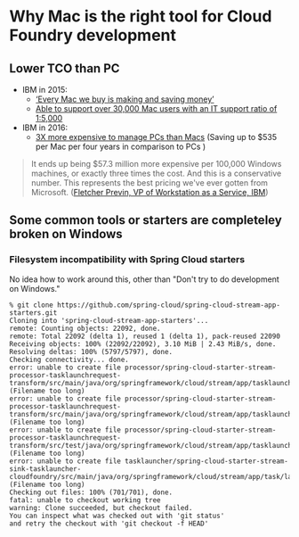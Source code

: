# Why Mac is the right tool for Cloud Foundry development

## Lower TCO than PC

- IBM in 2015: 
  - [‘Every Mac we buy is making and saving money’][1]
  - [Able to support over 30,000 Mac users with an IT support ratio of 1:5,000][2]
- IBM in 2016: 
  - [3X more expensive to manage PCs than Macs][3] (Saving up to $535 per Mac per four years in comparison to PCs
)

> It ends up being $57.3 million more expensive per 100,000 Windows machines, or exactly three times the cost. And this is a conservative number. This represents the best pricing we've ever gotten from Microsoft. ([Fletcher Previn, VP of Workstation as a Service, IBM][4])

[1]: http://www.computerworld.com/article/2998315/apple-mac/every-mac-we-buy-is-making-and-saving-ibm-money-ibm.html
[2]: https://www.jamf.com/resources/mac-ibm-zero-to-30000-in-6-months-highlights/
[3]: http://www.computerworld.com/article/3131906/apple-mac/ibm-says-macs-are-even-cheaper-to-run-than-it-thought.html
[4]: http://www.businessinsider.com/an-ibm-it-guy-macs-are-300-cheaper-to-own-than-windows-2016-10

## Some common tools or starters are completeley broken on Windows

### Filesystem incompatibility with Spring Cloud starters

No idea how to work around this, other than "Don't try to do development on Windows." 

```shell-session
% git clone https://github.com/spring-cloud/spring-cloud-stream-app-starters.git
Cloning into 'spring-cloud-stream-app-starters'...
remote: Counting objects: 22092, done.
remote: Total 22092 (delta 1), reused 1 (delta 1), pack-reused 22090
Receiving objects: 100% (22092/22092), 3.10 MiB | 2.43 MiB/s, done.
Resolving deltas: 100% (5797/5797), done.
Checking connectivity... done.
error: unable to create file processor/spring-cloud-starter-stream-processor-tasklaunchrequest-transform/src/main/java/org/springframework/cloud/stream/app/tasklaunchrequest/transform/processor/TasklaunchrequestTransformProcessorConfiguration.java (Filename too long)
error: unable to create file processor/spring-cloud-starter-stream-processor-tasklaunchrequest-transform/src/main/java/org/springframework/cloud/stream/app/tasklaunchrequest/transform/processor/TasklaunchrequestTransformProcessorProperties.java (Filename too long)
error: unable to create file processor/spring-cloud-starter-stream-processor-tasklaunchrequest-transform/src/test/java/org/springframework/cloud/stream/app/tasklaunchrequest/transform/processor/TasklaunchrequestTransformProcessorIntegrationTests.java (Filename too long)
error: unable to create file tasklauncher/spring-cloud-starter-stream-sink-tasklauncher-cloudfoundry/src/main/java/org/springframework/cloud/stream/app/task/launcher/cloudfoundry/sink/TaskLauncherCloudfoundrySinkConfiguration.java (Filename too long)
Checking out files: 100% (701/701), done.
fatal: unable to checkout working tree
warning: Clone succeeded, but checkout failed.
You can inspect what was checked out with 'git status'
and retry the checkout with 'git checkout -f HEAD'
```
